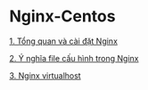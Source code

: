 # Nginx-Centos

[1. Tổng quan và cài đặt Nginx](https://github.com/datkk06/Nginx-Centos/blob/master/docs/nginx-install.md)

[2. Ý nghĩa file cấu hình trong Nginx](https://github.com/datkk06/Nginx-Centos/blob/master/docs/nginx-conf.md)

[3. Nginx virtualhost](https://github.com/datkk06/Nginx-Centos/blob/master/docs/nginx-virtualhost.md)